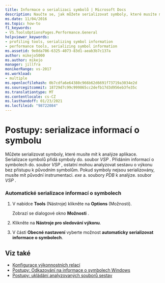 ```yaml
---
title: Informace o serializaci symbolů | Microsoft Docs
description: Naučte se, jak můžete serializovat symboly, které musíte mít k analýze vaší aplikace, a způsob, jakým serializace symbolů přidává do souboru. vsp symboly.
ms.date: 11/04/2016
ms.topic: how-to
f1_keywords:
- VS.ToolsOptionsPages.Performance.General
helpviewer_keywords:
- profiling tools, serializing symbol information
- performance tools, serializing symbol information
ms.assetid: 9e0da706-6325-4073-83d1-aeab3b7c137a
author: mikejo5000
ms.author: mikejo
manager: jillfra
monikerRange: vs-2017
ms.workload:
- multiple
ms.openlocfilehash: 0b7cdfa6e64380c966b62d6691f73719a3034e2d
ms.sourcegitcommit: 18729d7c99c999865cc2defb17d3d956eb3fe35c
ms.translationtype: MT
ms.contentlocale: cs-CZ
ms.lasthandoff: 01/23/2021
ms.locfileid: "98722084"
---
```

# <a name="how-to-serialize-symbol-information"></a>Postupy: serializace informací o symbolu
Můžete serializovat symboly, které musíte mít k analýze aplikace. Serializace symbolů přidá symboly do. soubor *VSP* . Přidáním informací o symbolech do. soubor *VSP* , ostatní mohou analyzovat sestavu o výkonu bez přístupu k původním symbolům. Pokud symboly nejsou serializovány, musíte mít původní instrumentaci. *exe* a. soubory *PDB* k analýze. soubor *VSP* .

### <a name="to-automatically-serialize-symbol-information"></a>Automatické serializace informací o symbolech

1. V nabídce **Tools** (Nástroje) klikněte na **Options** (Možnosti).

     Zobrazí se dialogové okno **Možnosti** .

2. Klikněte na **Nástroje pro sledování výkonu**.

3. V části **Obecné nastavení** vyberte možnost **automaticky serializovat informace o symbolech**.

## <a name="see-also"></a>Viz také
- [Konfigurace výkonnostních relací](../profiling/configuring-performance-sessions.md)
- [Postupy: Odkazování na informace o symbolech Windows](../profiling/how-to-reference-windows-symbol-information.md)
- [Postupy: ukládání analyzovaných souborů sestav](/previous-versions/visualstudio/visual-studio-2010/bb763106\(v\=vs.100\))
